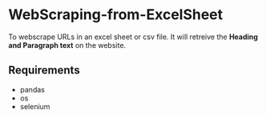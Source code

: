 # WebScraping-from-ExcelSheet
 
To webscrape URLs in an excel sheet or csv file. It will retreive the __Heading and Paragraph text__ on the website.

## Requirements
- pandas
- os
- selenium
